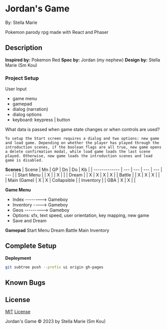 # Jordan's Game

By: Stella Marie

Pokemon parody rpg made with React and Phaser

## Description

**Inspired by:** Pokemon Red
**Spec by:** Jordan (my nephew)
**Design by:** Stella Marie (Sm Kou)

### Project Setup

User Input
- game menu
- gamepad
- dialog (narration)
- dialog options
- keyboard: keypress | button

What data is passed when game state changes or when controls are used?

    To setup the Start screen requires a dialog and two options: new game and load game. Depending on whether the player has played through the introduction scenes, if the boolean flags are all true, new game opens a delete confirmation modal, while load game loads the last scene played. Otherwise, new game loads the introduction scenes and load game is disabled.

**Scenes**
| Scene         | Mn  | GP  | Dn  | Do  | Kb  |
| ------------- | --- | --- | --- | --- | --- |
| Start Menu    |     |  X  |     |  X  |     |
| Dream         |     |  X  |  X  |  X  |  X  |
| Battle        |     |  X  |  X  |  X  |     |
| Main (Game)   |  X  |  X  | Collapsible     |
| Inventory     |     | GBA |  X  |  X  |     |

**Game Menu**
- Index --------> Gameboy
- Inventory ----> Gameboy
- Geos ---------> Gameboy
- Options: sfx, text speed, user orientation, key mapping, new game
- Save
  and Dream

**Gamepad**
Start Menu
Dream
Battle
Main
Inventory

## Complete Setup

**Deployment**
```bash
git subtree push --prefix ui origin gh-pages
```

## Known Bugs

## License

[MIT](https://choosealicense.com/licenses/mit/)
[License](./LICENSE)

Jordan's Game © 2023 by Stella Marie (Sm Kou)